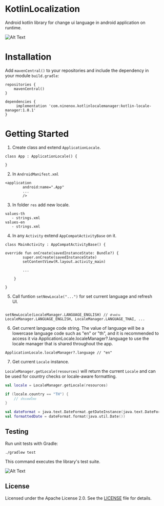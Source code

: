 

# KotlinLocalization
Android kotlin library for change ui language in android application on runtime.

![Alt Text](https://media.giphy.com/media/VEcDJtSPLjQ6X3NRbs/giphy.gif)


# Installation
Add `mavenCentral()` to your repositories and include the dependency in your module `build.gradle`:
```
repositories {
    mavenCentral()
}

dependencies {
     implementation 'com.ninenox.kotlinlocalemanager:kotlin-locale-manager:1.0.1'
}
```

# Getting Started

1. Create class and extend `ApplicationLocale`.

```
class App : ApplicationLocale() {

}
```

2. In `AndroidManifest.xml`
```
<application
        android:name=".App"
        ...
        />
```

3. In folder `res` add new locale.

```
values-th
   - strings.xml
values-en
   - strings.xml
```

4. In any `Activity` extend `AppCompatActivityBase` on it.

```
class MainActivity : AppCompatActivityBase() {

override fun onCreate(savedInstanceState: Bundle?) {
        super.onCreate(savedInstanceState)
        setContentView(R.layout.activity_main)
        
        ...
        
    }
    
}
```
5. Call funtion `setNewLocale("...")` for set current language and refresh UI.
```

setNewLocale(LocaleManager.LANGUAGE_ENGLISH) // ตัวอย่าง LocaleManager.LANGUAGE_ENGLISH, LocaleManager.LANGUAGE_THAI, ...

```


6. Get current language code string.
The value of language will be a lowercase language code such as "en" or "th", and it is recommended to access it via ApplicationLocale.localeManager?.language to use the locale manager that is shared throughout the app.

```
ApplicationLocale.localeManager?.language // "en"
```

7. Get current `Locale` instance.

`LocaleManager.getLocale(resources)` will return the current `Locale` and can be used for country checks or locale-aware formatting.

```kotlin
val locale = LocaleManager.getLocale(resources)

if (locale.country == "TH") {
    // ประเทศไทย
}

val dateFormat = java.text.DateFormat.getDateInstance(java.text.DateFormat.SHORT, locale)
val formattedDate = dateFormat.format(java.util.Date())
```
        


## Testing

Run unit tests with Gradle:

```
./gradlew test
```

This command executes the library's test suite.

![Alt Text](https://media.giphy.com/media/vFKqnCdLPNOKc/giphy.gif)


## License

Licensed under the Apache License 2.0. See the [LICENSE](LICENSE) file for details.
